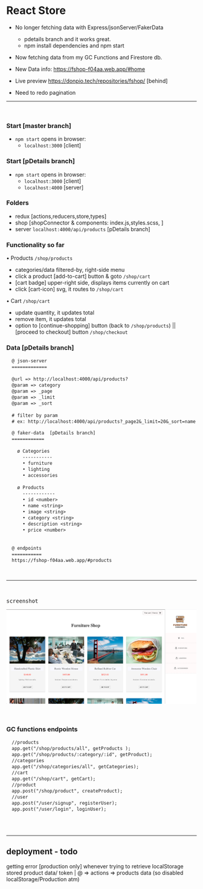 # React Store

- No longer fetching data with Express/jsonServer/FakerData
  * pdetails branch and it works great.
  * npm install dependencies and npm start
- Now fetching data from my GC Functions and Firestore db.

- New Data info:  https://fshop-f04aa.web.app/#home
- Live preview https://donpio.tech/repositories/fshop/  [behind]
- Need to redo pagination


<hr />
<br />




### Start [master branch]
- `npm start` opens in browser:
  + `localhost:3000` [client]


### Start [pDetails branch]
- `npm start` opens in browser:
  + `localhost:3000` [client]
  + `localhost:4000` [server]


### Folders
- redux [actions,reducers,store,types]
- shop [shopConnector & components: index.js,styles.scss, ]
- server `localhost:4000/api/products`  [pDetails branch]


### Functionality so far

• Products  `/shop/products`
- categories/data filtered-by, right-side menu
- click a product [add-to-cart] button & goto `/shop/cart`
- [cart badge] upper-right side, displays items currently on cart
- click [cart-icon] svg, it routes to `/shop/cart`



• Cart `/shop/cart`

- update quantity, it updates total
- remove item, it updates total
- option to [continue-shopping] button (back to `/shop/products`) || [proceed to checkout]
  button `/shop/checkout`


### Data [pDetails branch]

```
  @ json-server
  =============

  @url => http://localhost:4000/api/products?
  @param => category
  @param => _page
  @param => _limit
  @param => _sort

  # filter by param
  # ex: http://localhost:4000/api/products?_page2&_limit=20&_sort=name

```


```
  @ faker-data  [pDetails branch]
  ============

    ø Categories
      -----------
      • furniture
      • lighting
      • accessories

    ø Products
      ------------
      • id <number>
      • name <string>
      • image <string>
      • category <string>
      • description <string>
      • price <number>


  @ endpoints
  ===========
  https://fshop-f04aa.web.app/#products

```




<br />
<hr />
<br />

<kbd>screenshot</kbd>

![](src/images/screenshot.png)

<br/>








### GC functions endpoints

```
  //products
  app.get("/shop/products/all", getProducts );
  app.get("/shop/products/:category/:id", getProduct);
  //categories
  app.get("/shop/categories/all", getCategories);
  //cart
  app.get("/shop/cart", getCart);
  //product
  app.post("/shop/product", createProduct);
  //user
  app.post("/user/signup", registerUser);
  app.post("/user/login", loginUser);

```






<br />
<br />

<hr />


deployment - todo
---------
getting error [production only] whenever trying to retrieve localStorage stored
product data/ token |  @ => actions => products data (so disabled localStorage/Production atm)
